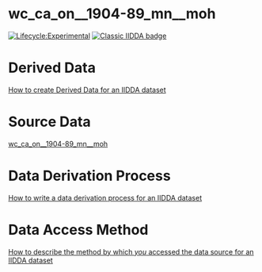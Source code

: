 
# wc_ca_on__1904-89_mn__moh

[![Lifecycle:Experimental](https://img.shields.io/badge/Lifecycle-Experimental-339999)](<Redirect-URL>)
[![Classic IIDDA badge](https://img.shields.io/static/v1.svg?label=Classic&message=IIDDA&color=blue)](https://davidearn.mcmaster.ca/iidda)

# Derived Data

[How to create Derived Data for an IIDDA dataset](https://github.com/davidearn/iidda/blob/main/CONTRIBUTING.md)

# Source Data

[wc_ca_on__1904-89_mn__moh](https://raw.githubusercontent.com/davidearn/iidda/master/data/wc_ca_on__1904-89_mn__moh/source-data/wc_ca_on__1904-89_mn__moh.csv)

# Data Derivation Process

[How to write a data derivation process for an IIDDA dataset](https://github.com/davidearn/iidda/blob/main/CONTRIBUTING.md)

# Data Access Method

[How to describe the method by which _you_ accessed the data source for an IIDDA dataset](https://github.com/davidearn/iidda/blob/main/CONTRIBUTING.md)
